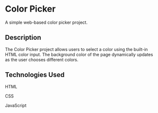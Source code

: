 # Color Picker

A simple web-based color picker project.

## Description

The Color Picker project allows users to select a color using the built-in HTML color input. The background color of the page dynamically updates as the user chooses different colors.


## Technologies Used

HTML

CSS

JavaScript
